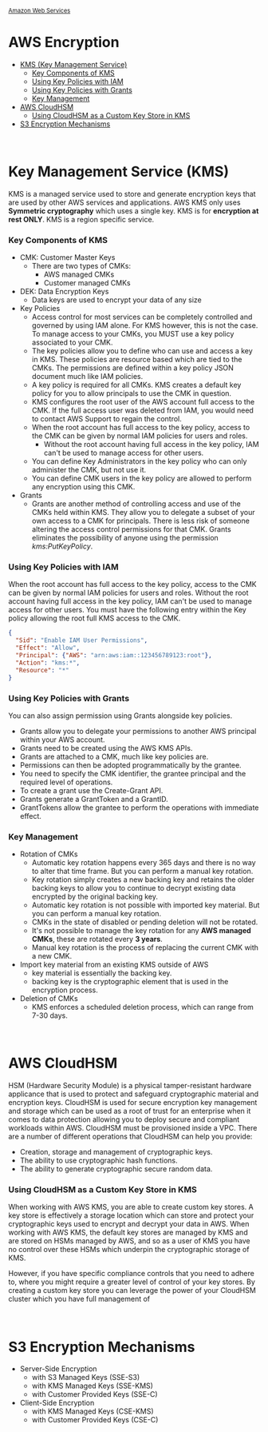 <sub>[Amazon Web Services](../pages/aws.md)</sub>

# AWS Encryption

- [KMS (Key Management Service)](#key-management-service-kms)
  - [Key Components of KMS](#key-components-of-kms)
  - [Using Key Policies with IAM](#using-key-policies-with-iam)
  - [Using Key Policies with Grants](#using-key-policies-with-grants)
  - [Key Management](#key-management)
- [AWS CloudHSM](#aws-cloudhsm)
  - [Using CloudHSM as a Custom Key Store in KMS](#using-cloudhsm-as-a-custom-key-store-in-kms)
- [S3 Encryption Mechanisms](#s3-encryption-mechanisms)

<br />

# Key Management Service (KMS)

KMS is a managed service used to store and generate encryption keys that are used by other AWS services and applications. AWS KMS only uses **Symmetric cryptography** which uses a single key. KMS is for **encryption at rest ONLY**. KMS is a region specific service. 

### Key Components of KMS
- CMK: Customer Master Keys
  - There are two types of CMKs:
    - AWS managed CMKs
    - Customer managed CMKs
- DEK: Data Encryption Keys
  - Data keys are used to encrypt your data of any size
- Key Policies
  - Access control for most services can be completely controlled and governed by using IAM alone. For KMS however, this is not the case. To manage access to your CMKs, you MUST use a key policy associated to your CMK.
  - The key policies allow you to define who can use and access a key in KMS. These policies are resource based which are tied to the CMKs. The permissions are defined within a key policy JSON document much like IAM policies.
  - A key policy is required for all CMKs. KMS creates a default key policy for you to allow principals to use the CMK in question. 
  - KMS configures the root user of the AWS account full access to the CMK. If the full access user was deleted from IAM, you would need to contact AWS Support to regain the control.
  - When the root account has full access to the key policy, access to the CMK can be given by normal IAM policies for users and roles.
    - Without the root account having full access in the key policy, IAM can't be used to manage access for other users.
  - You can define Key Administrators in the key policy who can only administer the CMK, but not use it.
  - You can define CMK users in the key policy are allowed to perform any encryption using this CMK.
- Grants 
  - Grants are another method of controlling access and use of the CMKs held within KMS. They allow you to delegate a subset of your own access to a CMK for principals. There is less risk of someone altering the access control permissions for that CMK. Grants eliminates the possibility of anyone using the permission _kms:PutKeyPolicy_.

### Using Key Policies with IAM
When the root account has full access to the key policy, access to the CMK can be given by normal IAM policies for users and roles. Without the root account having full access in the key policy, IAM can't be used to manage access for other users. You must have the following entry within the Key policy allowing the root full KMS access to the CMK.
~~~json
{
  "Sid": "Enable IAM User Permissions",
  "Effect": "Allow",
  "Principal": {"AWS": "arn:aws:iam::123456789123:root"},
  "Action": "kms:*",
  "Resource": "*"
}
~~~

### Using Key Policies with Grants

You can also assign permission using Grants alongside key policies.
- Grants allow you to delegate your permissions to another AWS principal within your AWS account.
- Grants need to be created using the AWS KMS APIs.
- Grants are attached to a CMK, much like key policies are.
- Permissions can then be adopted programmatically by the grantee.
- You need to specify the CMK identifier, the grantee principal and the required level of operations.
- To create a grant use the Create-Grant API.
- Grants generate a GrantToken and a GrantID.
- GrantTokens allow the grantee to perform the operations with immediate effect.

### Key Management
- Rotation of CMKs
  - Automatic key rotation happens every 365 days and there is no way to alter that time frame. But you can perform a manual key rotation.
  - Key rotation simply creates a new backing key and retains the older backing keys to allow you to continue to decrypt existing data encrypted by the original backing key.
  - Automatic key rotation is not possible with imported key material. But you can perform a manual key rotation.
  - CMKs in the state of disabled or pending deletion will not be rotated.
  - It's not possible to manage the key rotation for any **AWS managed CMKs**, these are rotated every **3 years**.
  - Manual key rotation is the process of replacing the current CMK with a new CMK.
- Import key material from an existing KMS outside of AWS
  - key material is essentially the backing key.
  - backing key is the cryptographic element that is used in the encryption process.
- Deletion of CMKs
  - KMS enforces a scheduled deletion process, which can range from 7-30 days.

<br />

# AWS CloudHSM

HSM (Hardware Security Module) is a physical tamper-resistant hardware applicance that is used to protect and safeguard cryptographic material and encryption keys. CloudHSM is used for secure encryption key management and storage which can be used as a root of trust for an enterprise when it comes to data protection allowing you to deploy secure and compliant workloads within AWS. CloudHSM must be provisioned inside a VPC. There are a number of different operations that CloudHSM can help you provide:
- Creation, storage and management of cryptographic keys.
- The ability to use cryptographic hash functions.
- The ability to generate cryptographic secure random data.

### Using CloudHSM as a Custom Key Store in KMS

When working with AWS KMS, you are able to create custom key stores.  A key store is effectively a storage location which can store and protect your cryptographic keys used to encrypt and decrypt your data in AWS.  When working with AWS KMS, the default key stores are managed by KMS and are stored on HSMs managed by AWS, and so as a user of KMS you have no control over these HSMs which underpin the cryptographic storage of KMS.

However, if you have specific compliance controls that you need to adhere to, where you might require a greater level of control of your key stores.  By creating a custom key store you can leverage the power of your CloudHSM cluster which you have full management of

<br />

# S3 Encryption Mechanisms

- Server-Side Encryption
  - with S3 Managed Keys (SSE-S3)
  - with KMS Managed Keys (SSE-KMS)
  - with Customer Provided Keys (SSE-C)
- Client-Side Encryption
  - with KMS Managed Keys (CSE-KMS)
  - with Customer Provided Keys (CSE-C)

<br />
